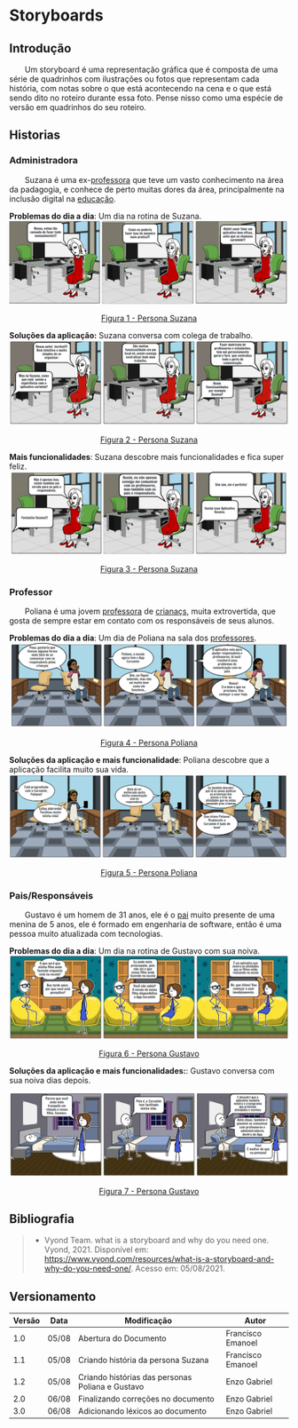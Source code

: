 # Storyboards

## Introdução

&emsp;&emsp;Um storyboard é uma representação gráfica que é composta de uma série de quadrinhos com ilustrações ou fotos que representam cada história, com notas sobre o que está acontecendo na cena e o que está sendo dito no roteiro durante essa foto. Pense nisso como uma espécie de versão em quadrinhos do seu roteiro.

## Historias

### Administradora

&emsp;&emsp;Suzana é uma ex-[professora](/base/requisitos/modelagem/lexicos/#lexico-professor) que teve um vasto conhecimento na área da padagogia, e conhece de perto muitas dores da área, principalmente na inclusão digital na [educação](base/requisitos/modelagem/lexicos/#lexico-educacao).

**Problemas do dia a dia**: Um dia na rotina de Suzana.
![](https://raw.githubusercontent.com/francisco1code/docs/master/images/1.png) <center>
[Figura 1 - Persona Suzana](https://raw.githubusercontent.com/francisco1code/docs/master/images/1.png)</center>

**Soluções da aplicação:** Suzana conversa com colega de trabalho.
![](https://raw.githubusercontent.com/francisco1code/docs/master/images/2.png) <center>
[Figura 2 - Persona Suzana](https://raw.githubusercontent.com/francisco1code/docs/master/images/2.png)</center>

**Mais funcionalidades**: Suzana descobre mais funcionalidades e fica super feliz.
![](https://raw.githubusercontent.com/francisco1code/docs/master/images/3333.png) <center>
[Figura 3 - Persona Suzana](https://raw.githubusercontent.com/francisco1code/docs/master/images/3333.png)</center>

### Professor

&emsp;&emsp;Poliana é uma jovem [professora](/base/requisitos/modelagem/lexicos/#lexico-professor) de [crianaçs](/base/requisitos/modelagem/lexicos/#lexico-criança), muita extrovertida, que gosta de sempre estar em contato com os responsáveis de seus alunos.

**Problemas do dia a dia**: Um dia de Poliana na sala dos [professores](/base/requisitos/modelagem/lexicos/#lexico-professor).
![](../../../assets/imagens/storyboards/storyboard_poliana_1.png) <center>
[Figura 4 - Persona Poliana](../../../assets/imagens/storyboards/storyboard_poliana_1.png) </center>

**Soluções da aplicação e mais funcionalidade**: Poliana descobre que a aplicação facilita muito sua vida.
![](../../../assets/imagens/storyboards/storyboard_poliana_2.png) <center>
[Figura 5 - Persona Poliana](../../../assets/imagens/storyboards/storyboard_poliana_2.png) </center>

### Pais/Responsáveis

&emsp;&emsp;Gustavo é um homem de 31 anos, ele é o [pai](/base/requisitos/modelagem/lexicos/#lexico-pai) muito presente de uma menina de 5 anos, ele é formado em engenharia de software, então é uma pessoa muito atualizada com tecnologias.

**Problemas do dia a dia**: Um dia na rotina de Gustavo com sua noiva.
![](../../../assets/imagens/storyboards/storyboard_gustavo_1.png) <center>
[Figura 6 - Persona Gustavo](../../../assets/imagens/storyboards/storyboard_gustavo_1.png)</center>

**Soluções da aplicação e mais funcionalidades:**: Gustavo conversa com sua noiva dias depois.

![](../../../assets/imagens/storyboards/storyboard_gustavo_2.png)<center>
[Figura 7 - Persona Gustavo](../../../assets/imagens/storyboards/storyboard_gustavo_2.png)</center>

## Bibliografia

> - Vyond Team. what is a storyboard and why do you need one. Vyond, 2021. Disponível em: <https://www.vyond.com/resources/what-is-a-storyboard-and-why-do-you-need-one/>. Acesso em: 05/08/2021.

## Versionamento

| Versão | Data  | Modificação                                      | Autor             |
| ------ | ----- | ------------------------------------------------ | ----------------- |
| 1.0    | 05/08 | Abertura do Documento                            | Francisco Emanoel |
| 1.1    | 05/08 | Criando história da persona Suzana               | Francisco Emanoel |
| 1.2    | 05/08 | Criando histórias das personas Poliana e Gustavo | Enzo Gabriel      |
| 2.0    | 06/08 | Finalizando correções no documento               | Enzo Gabriel      |
| 3.0    | 06/08 | Adicionando léxicos ao documento                 | Enzo Gabriel      |
